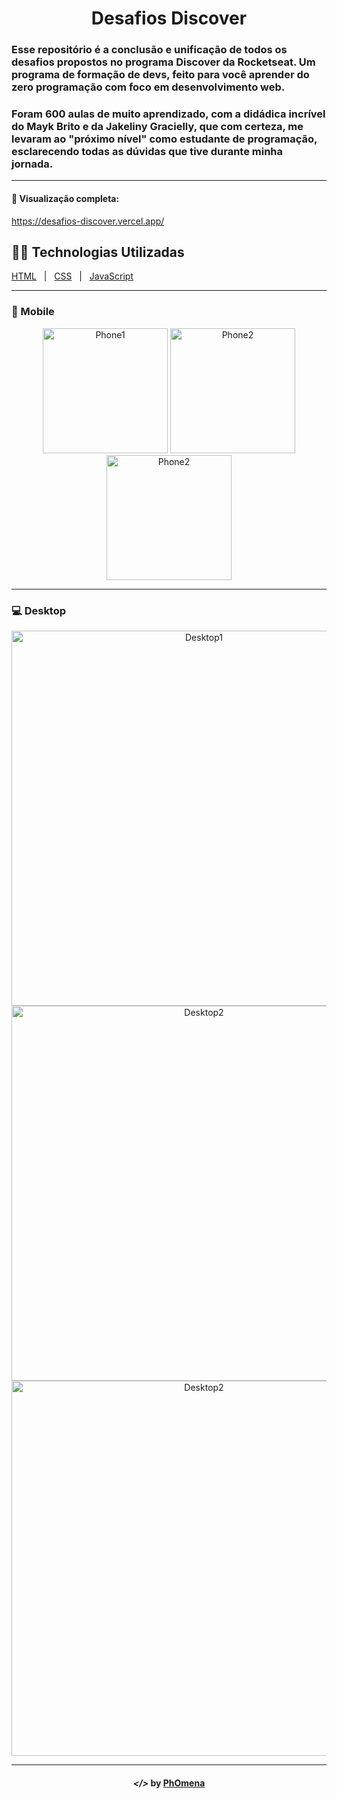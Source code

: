 <h1 align="center">Desafios Discover</h1>
  
<h3 align="left">
Esse repositório é a conclusão e unificação de todos os desafios propostos no programa Discover da Rocketseat. Um programa de formação de devs, 
feito para você aprender do zero programação com foco em desenvolvimento web.
</h2>

<h3 align="left">
Foram 600 aulas de muito aprendizado, com a didádica incrível do 
Mayk Brito e da Jakeliny Gracielly, 
que com certeza, me levaram ao "próximo nível" 
como estudante de programação, 
esclarecendo todas as dúvidas que tive durante minha jornada.
</h2>

--- 

#### 🔗 Visualização completa:
https://desafios-discover.vercel.app/

## 👨‍💻 Technologias Utilizadas
<p display="block" align="left">
<a href="https://en.wikipedia.org/wiki/HTML">HTML</a>&nbsp;&nbsp;&nbsp;|&nbsp;&nbsp;
<a href="https://www.w3.org/Style/CSS/Overview.en.html">CSS</a>&nbsp;&nbsp;&nbsp;|&nbsp;&nbsp;
<a href="https://www.javascript.com/">JavaScript</a>
</p>
  
---  

### 📱 Mobile
<p align="center">
    <img width="200" src="./assets/mobile1.PNG" alt="Phone1">  
    <img width="200" src="./assets/mobile2.PNG" alt="Phone2">
    <img width="200" src="./assets/mobile3.PNG" alt="Phone2">  
</p>

---
  
### 💻 Desktop
<p align="center">
    <img width="600" src="./assets/desktop1.PNG" alt="Desktop1">  
    <img width="600" src="./assets/desktop2.PNG" alt="Desktop2">
    <img width="600" src="./assets/desktop3.PNG" alt="Desktop2">  
</p>

---

<h4 align="center"> <em>&lt;/&gt;</em> by <a href="https://github.com/PhOmena" target="_blank">PhOmena</a> </h4>



